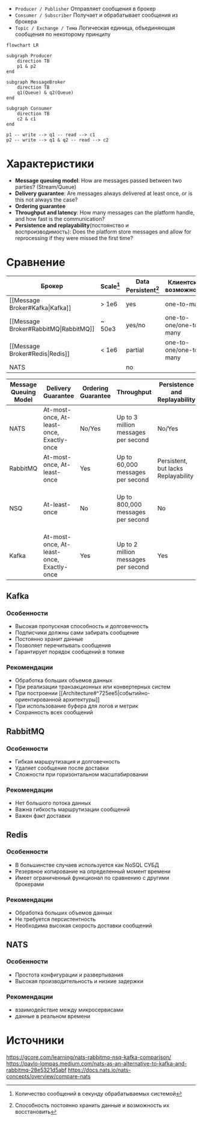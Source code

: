 - `Producer / Publisher`
Отправляет сообщения в брокер
- `Consumer / Subscriber`
Получает и обрабатывает сообщения из брокера
- `Topic / Exchange / Тема`
Логическая единица, объединяющая сообщения по некоторому принципу

```mermaid
flowchart LR

subgraph Producer
	direction TB
	p1 & p2
end

subgraph MessageBroker
	direction TB
	q1(Queue) & q2(Queue)
end

subgraph Consumer
	direction TB
	c2 & c1
end

p1 -- write --> q1 -- read --> c1
p2 -- write --> q1 & q2 -- read --> c2
```
# Характеристики
- **Message queuing model**: How are messages passed between two parties? (Stream/Queue)
- **Delivery guarantee**: Are messages always delivered at least once, or is this not always the case?
- **Ordering guarantee**
- **Throughput and latency**: How many messages can the platform handle, and how fast is the communication?
- **Persistence and replayability**(постоянство и воспроизводимость): Does the platform store messages and allow for reprocessing if they were missed the first time?

# Сравнение

[^1]: Количество сообщений в секунду обрабатываемых системой
[^2]: Способность постоянно хранить данные и возможность их восстановить

| Брокер                                | Scale[^1] | Data Persistent[^2] | Клиентские возможности |     |
| ------------------------------------- | --------- | ------------------- | ---------------------- | --- |
| [[Message Broker#Kafka\|Kafka]]       | > 1e6     | yes                 | one-to-many            |     |
| [[Message Broker#RabbitMQ\|RabbitMQ]] | ~ 50e3    | yes/no              | one-to-one/one-to-many |     |
| [[Message Broker#Redis\|Redis]]       | < 1e6     | partial             | one-to-one/one-to-many |     |
| NATS                                  |           | no                  |                        |     |

| Message Queuing Model | Delivery Guarantee                        | Ordering Guarantee | Throughput                          | Persistence and Replayability       | Limitations                                                  |
| --------------------- | ----------------------------------------- | ------------------ | ----------------------------------- | ----------------------------------- | ------------------------------------------------------------ |
| NATS                  | At-most-once, At-least-once, Exactly-once | No/Yes             | Up to 3 million messages per second | No/Yes                              | Limited ordering and delivery assurance, limited persistence |
| RabbitMQ              | At-most-once, At-least-once               | Yes                | Up to 60,000 messages per second    | Persistent, but lacks Replayability | Limited scalability, no replayability                        |
| NSQ                   | At-least-once                             | No                 | Up to 800,000 messages per second   | No                                  | Limited scalability and persistence, no replayability        |
| Kafka                 | At-most-once, At-least-once, Exactly-once | Yes                | Up to 2 million messages per second | Yes                                 | Complex setup and management, not suitable for RPCs          |

## Kafka
### Особенности
- Высокая пропускная способность и долговечность
- Подписчики должны сами забирать сообщение
- Постоянно хранит данные
- Позволяет перечитывать сообщения
- Гарантирует порядок сообщений в топике
### Рекомендации
- Обработка больших объемов данных
- При реализации транзакционных или конвертерных систем
- При построении [[Architecture#^725ee5|событийно-ориентированной архитектуры]]
- При использование буфера для логов и метрик
- Сохранность всех сообщений 

## RabbitMQ
### Особенности
- Гибкая маршрутизация и долговечность
- Удаляет сообщение после доставки
- Сложности при горизонтальном масштабировании
### Рекомендации
- Нет большого потока данных
- Важна гибкость маршрутизации сообщений
- Важен факт доставки

## Redis
### Особенности
- В большинстве случаев используется как NoSQL СУБД
- Резервное копирование на определенный момент времени
- Имеет ограниченный функционал по сравнению с другими брокерами
### Рекомендации
- Обработка больших объемов данных
- Не требуется персистентность
- Необходима высокая скорость доставки сообщений

## NATS
### Особенности
- Простота конфигурации и развертывания
- Высокая производительность и низкие задержки
### Рекомендации
- взаимодействие между микросервисами
- данные в реальном времени


# Источники
https://gcore.com/learning/nats-rabbitmq-nsq-kafka-comparison/
https://pavlo-lompas.medium.com/nats-as-an-alternative-to-kafka-and-rabbitmq-28e5321d5abf
https://docs.nats.io/nats-concepts/overview/compare-nats